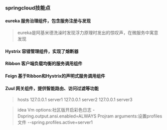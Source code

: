 ### springcloud技能点

#### eureka 服务治理组件，包含服务注册与发现
> eureka是阿基米德洗澡时发现浮力原理时发出的惊叹声，在微服务中寓意发现
#### Hystrix 容错管理组件，实现了熔断器
#### Ribbon 客户端负载均衡的服务调用组件
#### Feign 基于Ribbon和Hystrix的声明式服务调用组件
#### Zuul 网关组件，提供智能路由、访问过滤等功能

> hosts 
127.0.0.1 server1
127.0.0.1 server2
127.0.0.1 server3

> idea 
Vm options:社区版开启彩色日志
-Dspring.output.ansi.enabled=ALWAYS
Projram arguments:设置profiles文件
--spring.profiles.active=server1

